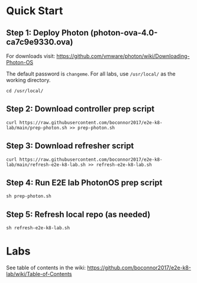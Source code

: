 # Quick Start

## Step 1: Deploy Photon (photon-ova-4.0-ca7c9e9330.ova)
For downloads visit: https://github.com/vmware/photon/wiki/Downloading-Photon-OS 

The default password is `changeme`. For all labs, use `/usr/local/` as the working directory.
```
cd /usr/local/
```

## Step 2: Download controller prep script 
```
curl https://raw.githubusercontent.com/boconnor2017/e2e-k8-lab/main/prep-photon.sh >> prep-photon.sh
```

## Step 3: Download refresher script
```
curl https://raw.githubusercontent.com/boconnor2017/e2e-k8-lab/main/refresh-e2e-k8-lab.sh >> refresh-e2e-k8-lab.sh
```

## Step 4: Run E2E lab PhotonOS prep script
```
sh prep-photon.sh
```

## Step 5: Refresh local repo (as needed)
```
sh refresh-e2e-k8-lab.sh
```

# Labs
See table of contents in the wiki: https://github.com/boconnor2017/e2e-k8-lab/wiki/Table-of-Contents

